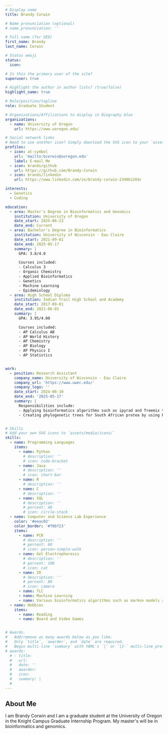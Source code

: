 ```yaml
---
# Display name
title: Brandy Corwin

# Name pronunciation (optional)
# name_pronunciation: ''

# Full name (for SEO)
first_name: Brandy
last_name: Corwin

# Status emoji
status:
  icon: 

# Is this the primary user of the site?
superuser: true

# Highlight the author in author lists? (true/false)
highlight_name: true

# Role/position/tagline
role: Graduate Student

# Organizations/Affiliations to display in Biography blox
organizations:
  - name: University of Oregon
    url: https://www.uoregon.edu/

# Social network links
# Need to use another icon? Simply download the SVG icon to your `assets/media/icons/` folder.
profiles:
  - icon: at-symbol
    url: 'mailto:bcorwin@uoregon.edu'
    label: E-mail Me
  - icon: brands/github
    url: https://github.com/Brandy-Corwin
  - icon: brands/linkedin
    url: https://www.linkedin.com/in/brandy-corwin-2340b1269/  

interests:
  - Genetics
  - Coding

education:
  - area: Master's Degree in Bioinformatics and Genomics
    institution: University of Oregon
    date_start: 2025-06-23
    date_end: Current
  - area: Bachelor's Degree in Bioinformatics
    institution: University of Wisconsin - Eau Claire
    date_start: 2021-09-01
    date_end: 2025-05-17
    summary: |
      GPA: 3.8/4.0

      Courses included:
      - Calculus 3
      - Organic Chemistry
      - Applied Bioinformatics
      - Genetics
      - Machine Learning
      - Epidemiology
  - area: High School Diploma
    institution: Indian Trail High School and Academy
    date_start: 2017-09-01
    date_end: 2021-06-01
    summary: |
      GPA: 3.95/4.00

      Courses included:
      - AP Calculus AB
      - AP World History
      - AP Chemistry
      - AP Biology
      - AP Physics I
      - AP Statistics


work:
  - position: Research Assistant
    company_name: University of Wisconsin - Eau Claire
    company_url: 'https://www.uwec.edu/'
    company_logo: ''
    date_start: 2024-06-10
    date_end: '2025-05-17'
    summary: |
      Responsibilities include:
      - Applying bioinformatics algorithms such as ipyrad and Treemix to detect introgression in sunflowers
      - Creating phylogenetic trees for South African protea by using RAxML and ASTRAL algorithms


# Skills
# Add your own SVG icons to `assets/media/icons/`
skills:
  - name: Programming Languages
    items:
      - name: Python
        # description: ''
        # icon: code-bracket
      - name: Java
        # description: ''
        # icon: chart-bar
      - name: R
        # description: ''
      - name: C
        # description: ''
      - name: SQL
        # description: ''
        # percent: 40
        # icon: circle-stack
  - name: Computer and Science Lab Experience
    color: '#eeac02'
    color_border: '#f0bf23'
    items:
      - name: PCR
        # description: ''
        # percent: 60
        # icon: person-simple-walk
      - name: Gel Electrophoresis
        # description: ''
        # percent: 100
        # icon: cat
      - name: IR
        # description: ''
        # percent: 80
        # icon: camera
      - name: TLC
      - name: Machine Learning
      - name: Various bioinformatics algorithms such as markov models and star alignments
  - name: Hobbies
    items:
      - name: Reading
      - name: Board and Video Games


# Awards.
#   Add/remove as many awards below as you like.
#   Only `title`, `awarder`, and `date` are required.
#   Begin multi-line `summary` with YAML's `|` or `|2-` multi-line prefix and indent 2 spaces below.
# awards:
  # - title: 
  #   url: 
  #   date: ''
  #   awarder: 
  #   icon: 
  #   summary: |
  #     
---
```


## About Me

I am Brandy Corwin and I am a graduate student at the University of Oregon in the Knight Campus Graduate Internship Program. My master's will be in bioinformatics and genomics.
